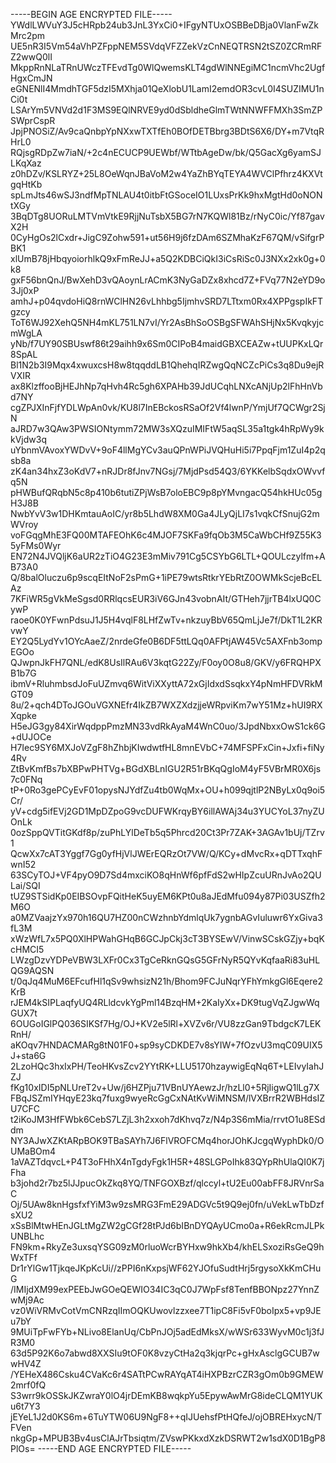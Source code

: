 -----BEGIN AGE ENCRYPTED FILE-----
YWdlLWVuY3J5cHRpb24ub3JnL3YxCi0+IFgyNTUxOSBBeDBja0VlanFwZkMrc2pm
UE5nR3I5Vm54aVhPZFppNEM5SVdqVFZZekVzCnNEQTRSN2tSZ0ZCRmRFZ2wwQ0lI
MkppRnNLaTRnUWczTFEvdTg0WlQwemsKLT4gdWlNNEgiMC1ncmVhc2UgfHgxCmJN
eGNENlI4MmdhTGF5dzI5MXhja01QeXlobU1LamI2emdOR3cvL0I4SUZIMU1nCi0t
LSArYm5VNVd2d1F3MS9EQlNRVE9yd0dSbldheGlmTWtNNWFFMXh3SmZPSWprCspR
JpjPNOSiZ/Av9caQnbpYpNXxwTXTfEh0BOfDETBbrg3BDtS6X6/DY+m7VtqRHrL0
RQjsgRDpZw7iaN/+2c4nECUCP9UEWbf/WTtbAgeDw/bk/Q5GacXg6yamSJLKqXaz
z0hDZv/KSLRYZ+25L8OeWqnJBaVoM2w4YaZhBYqTEYA4WVClPfhrz4KXVtgqHtKb
spLmJts46wSJ3ndfMpTNLAU4t0itbFtGSoceIO1LUxsPrKk9hxMgtHd0oNONtXGy
3BqDTg8UORuLMTVmVtkE9RjjNuTsbX5BG7rN7KQWl81Bz/rNyC0ic/Yf87gavX2H
0CyHgOs2lCxdr+JigC9Zohw591+ut56H9j6fzDAm6SZMhaKzF67QM/vSifgrPBK1
xlUmB78jHbqyoiorhlkQ9xFmReJJ+a5Q2KDBCiQkI3iCsRiSc0J3NXx2xk0g+0k8
gxF56bnQnJ/BwXehD3vQAoynLrACmK3NyGaDZx8xhcd7Z+FVq77N2eYD9o3Jj0xP
amhJ+p04qvdoHiQ8rnWClHN26vLhhbg5IjmhvSRD7LTtxm0Rx4XPPgspIkFTgzcy
ToT6WJ92XehQ5NH4mKL751LN7vI/Yr2AsBhSoOSBgSFWAhSHjNx5KvqkyjcmWgLA
yNb/f7UY90SBUswf86t29aihh9x6Sm0CIPoB4maidGBXCEAZw+tUUPKxLQr8SpAL
Bl1N2b3I9Mqx4xwuxcsH8w8tqqddLB1QhehqIRZwgQqNCZcPiCs3q8Du9ejRVXIR
ax8KlzffooBjHEJhNp7qHvh4Rc5gh6XPAHb39JdUCqhLNXcANjUp2lFhHnVbd7NY
cgZPJXInFjfYDLWpAn0vk/KU8l7InEBckosRSaOf2Vf4lwnP/YmjUf7QCWgr2SjN
aJRD7w3QAw3PWSIONtymm72MW3sXQzuIMIFtW5aqSL35a1tgk4hRpWy9kkVjdw3q
uYbnmVAvoxYWDvV+9oF4llMgYCv3auQPnWPiJVQHuHi5i7PpqFjm1ZuI4p2qsb8a
zK4an34hxZ3oKdV7+nRJDr8fJnv7NGsj/7MjdPsd54Q3/6YKKelbSqdxOWvvfq5N
pHWBufQRqbN5c8p410b6tutiZPjWsB7oloEBC9p8pYMvngacQ54hkHUc05gH3J8B
NwbYvV3w1DHKmtauAoIC/yr8b5LhdW8XM0Ga4JLyQjLI7s1vqkCfSnujG2mWVroy
voFGqgMhE3FQ00MTAFEOhK6c4MJOF7SKFa9fqOb3M5CaWbCHf9Z55K35yFMs0Wyr
EN72N4JVQljK6aUR2zTiO4G23E3mMiv791Cg5CSYbG6LTL+QOULczylfm+AB73A0
Q/8balOluczu6p9scqEItNoF2sPmG+1iPE79wtsRtkrYEbRtZ0OWMkScjeBcELAz
7KFiWR5gVkMeSgsd0RRlqcsEUR3iV6GJn43vobnAIt/GTHeh7jjrTB4lxUQ0CywP
raoe0K0YFwnPdsuJ1J5H4vqlF8LHfZwTv+nkzuyBbV65QmLjJe7f/DkT1L2KRvwY
EY2Q5LydYv1OYcAaeZ/2nrdeGfe0B6DF5ttLQq0AFPtjAW45Vc5AXFnb3ompEGOo
QJwpnJkFH7QNL/edK8UsIlRAu6V3kqtG22Zy/F0oy0O8u8/GKV/y6FRQHPXB1b7G
ibmV+RluhmbsdJoFuUZmvq6WitViXXyttA72xGjIdxdSsqkxY4pNmHFDVRkMGT09
8u/2+qch4DToJGOuVGXNEfr4IkZB7WXZXdzjjeWRpviKm7wY51Mz+hUI9RXXqpke
H5eJG3gy84XirWqdppPmzMN33vdRkAyaM4WnC0uo/3JpdNbxxOwS1ck6G+dUJOCe
H7Iec9SY6MXJoVZgF8hZhbjKIwdwtfHL8mnEVbC+74MFSPFxCin+Jxfi+fiNy4Rv
ZtBvKmfBs7bXBPwPHTVg+BGdXBLnIGU2R51rBKqQgIoM4yF5VBrMR0X6js7c0FNq
tP+0Ro3gePCyEvF01opysNJYdfZu4tb0WqMx+OU+h099qjtlP2NByLx0q9oi5Cr/
yV+cdg5ifEVj2GD1MpDZpoG9vcDUFWKrqyBY6illAWAj34u3YUCYoL37nyZUOnLk
0ozSppQVTitGKdf8p/zuPhLYlDeTb5q5Phrcd20Ct3Pr7ZAK+3AGAv1bUj/TZrv1
QcwXx7cAT3Yggf7Gg0yfHjVlJWErEQRzOt7VW/Q/KCy+dMvcRx+qDTTxqhFwnI52
63SCyTOJ+VF4pyO9D7Sd4mxciKO8qHnWf6pfFdS2wHIpZcuURnJvAo2QULai/SQI
tUZ9STSidKp0EIBSOvpFQitHeK5uyEM6KPt0u8aJEdMfu094y87Pi03USZfh2M6O
a0MZVaajzYx970h16QU7HZ00nCWzhnbYdmlqUk7ygnbAGvIuluwr6YxGiva3fL3M
xWzWfL7x5PQ0XlHPWahGHqB6GCJpCkj3cT3BYSEwV/VinwSCskGZjy+bqKcHMCI5
LWzgDzvYDPeVBW3LXFr0Cx3TgCeRknGQsG5GFrNyR5QYvKqfaaRi83uHLQG9AQSN
t/0qJq4MuM6EFcufHl1qSv9whsizN21h/Bhom9FCJuNqrYFhYmkgGl6Eqere2KrB
rJEM4kSIPLaqfyUQ4RLldcvkYgPml14BzqHM+2KaIyXx+DK9tugVqZJgwWqGUX7t
6OUGoIGlPQ036SIKSf7Hg/OJ+KV2e5lRl+XVZv6r/VU8zzGan9TbdgcK7LEKRnH/
aKOqv7HNDACMARg8tN01F0+sp9syCDKDE7v8sYIW+7fOzvU3mqC09UIX5J+sta6G
2LzoHQc3hxIxPH/TeoHKvsZcv2YYtRK+LLU5170hzaywigEqNq6T+LEIvyIahJZJ
fKg10xIDI5pNLUreT2v+Uw/j6HZPju71VBnUYAewzJr/hzLl0+5RjIigwQ1lLg7X
FBqJSZmIYHqyE23kq7fuxg9wyeRcGgCxNAtKvWiMNSM/lVXBrrR2WBHdsIZU7CFC
t2iKoJM3HfFWbk6CebS7LZjL3h2xxoh7dKhvq7z/N4p3S6mMia/rrvtO1u8ESddm
NY3AJwXZKtARpBOK9TBaSAYh7J6FlVROFCMq4horJOhKJcgqWyphDk0/OUMaBOm4
1aVAZTdqvcL+P4T3oFHhX4nTgdyFgk1H5R+48SLGPoIhk83QYpRhUlaQI0K7jFha
b3johd2r7bz5lJJpucOkZkq8YQ/TNFGOXBzf/qlccyl+tU2Eu00abFF8JRVnrSaC
Oj/5UAw8knHgsfxfYiM3w9zsMRG3FmE29ADGVc5t9Q9ej0fn/uVekLwTbDzfsXU2
xSsBlMtwHEnJGLtMgZW2gCGf28tPJd6bIBnDYQAyUCmo0a+R6ekRcmJLPkUNBLhc
FN9km+RkyZe3uxsqYSG09zM0rluoWcrBYHxw9hkXb4/khELSxoziRsGeQ9hWxTFf
Dr1rYlGw1TjkqeJKpKcUi//zPPI6nKxpsjWF62YJOfuSudtHrj5rgysoXkKmCHuG
/IMIjdXM99exPEEbJwGOeQEWIO34IC3qC0J7WpFsf8TenfBBONpz27YnnZwMj9Ac
vz0WiVRMvCotVmCNRzqIImOQKUwovlzzxee7T1ipC8Fi5vF0boIpx5+vp9JEu7bY
9MUiTpFwFYb+NLivo8ElanUq/CbPnJOj5adEdMksX/wWSr633WyvM0c1j3fJR3M0
63d5P92K6o7abwd8XXSIu9tOF0K8vzyCtHa2q3kjqrPc+gHxAsclgGCUB7wwHV4Z
/YEHeX486Csku4CVaKc6r4SATtPCwRAYqAT4iHXPBzrCZR3gOm0b9GMEW2mrf0fQ
S3wrr9kOSSkJKZwraY0lO4jrDEmKB8wqkpYu5EpywAwMrG8ideCLQM1YUKu6t7Y3
jEYeL1J2d0KS6m+6TuYTW06U9NgF8++qIJUehsfPtHQfeJ/ojOBREHxycN/TFVen
nkgGp+MPUB3Bv4usClAJrTbsiqtm/ZVswPKkxdXzkDSRWT2w1sdX0D1BgP8PlOs=
-----END AGE ENCRYPTED FILE-----
